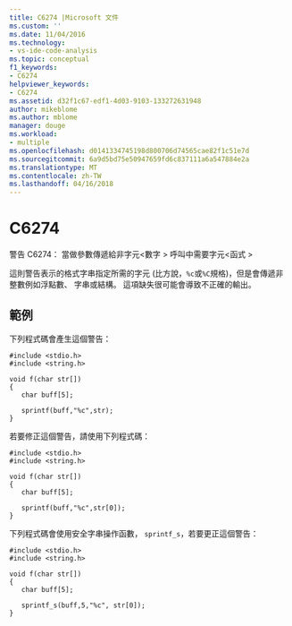 ```yaml
---
title: C6274 |Microsoft 文件
ms.custom: ''
ms.date: 11/04/2016
ms.technology:
- vs-ide-code-analysis
ms.topic: conceptual
f1_keywords:
- C6274
helpviewer_keywords:
- C6274
ms.assetid: d32f1c67-edf1-4d03-9103-133272631948
author: mikeblome
ms.author: mblome
manager: douge
ms.workload:
- multiple
ms.openlocfilehash: d0141334745198d800706d74565cae82f1c51e7d
ms.sourcegitcommit: 6a9d5bd75e50947659fd6c837111a6a547884e2a
ms.translationtype: MT
ms.contentlocale: zh-TW
ms.lasthandoff: 04/16/2018
---
```

# <a name="c6274"></a>C6274
警告 C6274： 當做參數傳遞給非字元\<數字 > 呼叫中需要字元\<函式 >  
  
 這則警告表示的格式字串指定所需的字元 (比方說，`%c`或`%C`規格)，但是會傳遞非整數例如浮點數、 字串或結構。 這項缺失很可能會導致不正確的輸出。  
  
## <a name="example"></a>範例  
 下列程式碼會產生這個警告：  
  
```  
#include <stdio.h>  
#include <string.h>  
  
void f(char str[])  
{  
   char buff[5];  
  
   sprintf(buff,"%c",str);  
}  
```  
  
 若要修正這個警告，請使用下列程式碼：  
  
```  
#include <stdio.h>  
#include <string.h>  
  
void f(char str[])  
{  
   char buff[5];  
  
   sprintf(buff,"%c",str[0]);  
}  
```  
  
 下列程式碼會使用安全字串操作函數， `sprintf_s`，若要更正這個警告：  
  
```  
#include <stdio.h>  
#include <string.h>  
  
void f(char str[])  
{  
   char buff[5];  
  
   sprintf_s(buff,5,"%c", str[0]);  
}  
```